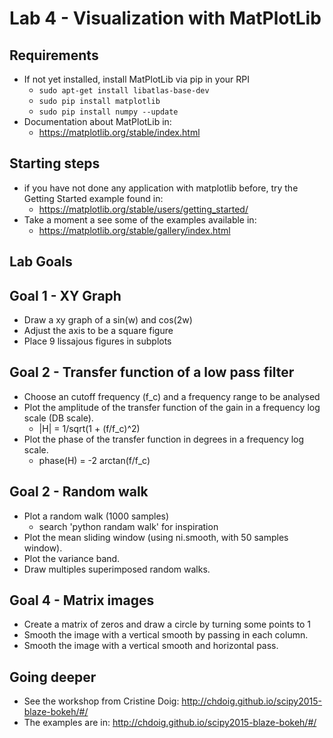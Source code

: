 # Lab 4 - Visualization with MatPlotLib


## Requirements

* If not yet installed, install MatPlotLib via pip in your RPI
  *  `sudo apt-get install libatlas-base-dev`
  *  `sudo pip install matplotlib`
  *  `sudo pip install numpy --update`
* Documentation about MatPlotLib in:
  *  https://matplotlib.org/stable/index.html


## Starting steps

* if you have not done any application with matplotlib before, try the Getting Started example found in:
  * https://matplotlib.org/stable/users/getting_started/
* Take a moment a see some of the examples available in:
  * https://matplotlib.org/stable/gallery/index.html

## Lab Goals

## Goal 1 - XY Graph

* Draw a xy graph of a sin(w) and cos(2w)
* Adjust the axis to be a square figure
* Place 9 lissajous figures in subplots

## Goal 2 - Transfer function of a low pass filter

* Choose an cutoff frequency (f_c) and a frequency range to be analysed 
* Plot the amplitude of the transfer function of the gain in a frequency log scale (DB scale).
  * |H| = 1/sqrt(1 + (f/f_c)^2)
* Plot the phase of the transfer function in degrees in a frequency log scale.
  * phase(H) = -2 arctan(f/f_c)


## Goal 2 - Random walk

* Plot a random walk (1000 samples)
  * search 'python randam walk' for inspiration
* Plot the mean sliding window (using ni.smooth, with 50 samples window).
* Plot the variance band.
* Draw multiples superimposed random walks.


## Goal 4 - Matrix images

* Create a matrix of zeros and draw a circle 
by turning some points to 1
* Smooth the image with a vertical smooth by passing in each column.
* Smooth the image with a vertical smooth and horizontal pass.


## Going deeper 
* See the workshop from Cristine Doig: http://chdoig.github.io/scipy2015-blaze-bokeh/#/
* The examples are in: http://chdoig.github.io/scipy2015-blaze-bokeh/#/
